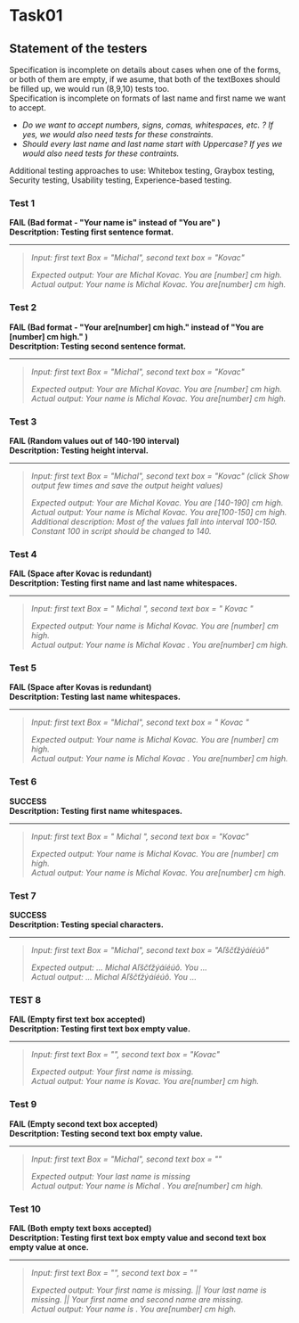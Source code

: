 # Task01 

## Statement of the testers  
Specification is incomplete on details about cases when one of the forms, or both of them are empty, if we asume, that both of the textBoxes should be filled up, we would run (8,9,10) tests too.  
Specification is incomplete on formats of last name and first name we want to accept.  
- *Do we want to accept numbers, signs, comas, whitespaces, etc. ? If yes, we would also need tests for these constraints.*  
- *Should every last name and last name start with Uppercase? If yes we would also need tests for these contraints.*  

Additional testing approaches to use: Whitebox testing, Graybox testing, Security testing, Usability testing, Experience-based testing.


### Test 1 

 **FAIL (Bad format - "Your name is" instead of "You are"  )**  
 **Descritption: Testing first sentence format.**  
 ***
 
 > *Input: first text Box = "Michal", second text box = "Kovac"*  
 > 
 > *Expected output: Your are Michal Kovac. You are [number] cm high.*  
 > *Actual output: Your name is Michal Kovac. You are[number] cm high.*  

### Test 2

**FAIL (Bad format - "Your are[number] cm high." instead of "You are [number] cm high."  )**  
**Descritption: Testing second sentence format.**
***

> *Input: first text Box = "Michal", second text box = "Kovac"*  
> 
> *Expected output: Your are Michal Kovac. You are [number] cm high.*  
> *Actual output: Your name is Michal Kovac. You are[number] cm high.*  

### Test 3
**FAIL (Random values out of 140-190 interval)**  
**Descritption: Testing height interval.**
***

> *Input: first text Box = "Michal", second text box = "Kovac" (click Show output few times and save the output height values)*  
> 
> *Expected output: Your are Michal Kovac. You are [140-190] cm high.*  
> *Actual output: Your name is Michal Kovac. You are[100-150] cm high.*  
> *Additional description: Most of the values fall into interval 100-150. Constant 100 in script should be changed to 140.*  

### Test 4
**FAIL (Space after Kovac is redundant)**  
**Descritption: Testing first name and last name whitespaces.**
***

> *Input: first text Box = "                 Michal               ", second text box = "            Kovac               "*  
> 
> *Expected output: Your name is Michal Kovac. You are [number] cm high.*  
> *Actual output: Your name is Michal Kovac . You are[number] cm high.*  

### Test 5
**FAIL (Space after Kovas is redundant)**  
**Descritption: Testing last name whitespaces.**
***

> *Input: first text Box = "Michal", second text box = "               Kovac               "*  
> 
> *Expected output: Your name is Michal Kovac. You are [number] cm high.*  
> *Actual output: Your name is Michal Kovac . You are[number] cm high.*  

### Test 6
**SUCCESS**  
**Descritption: Testing first name whitespaces.**
***

> *Input: first text Box = "               Michal               ", second text box = "Kovac"*  
> 
> *Expected output: Your name is Michal Kovac. You are [number] cm high.*  
> *Actual output: Your name is Michal Kovac. You are[number] cm high.*  

### Test 7

 **SUCCESS**  
 **Descritption: Testing special characters.**  
 ***
 
 > *Input: first text Box = "Michal", second text box = "Aľščťžýáíéúô"*  
 > 
 > *Expected output: ... Michal Aľščťžýáíéúô. You ...*  
 > *Actual output:   ... Michal Aľščťžýáíéúô. You ...*  
 
### TEST 8
**FAIL (Empty first text box accepted)**   
**Descritption: Testing first text box empty value.**
***

> *Input: first text Box = "", second text box = "Kovac"*  
> 
> *Expected output: Your first name is missing.*  
> *Actual output: Your name is Kovac. You are[number] cm high.*  
		       
### Test 9
**FAIL (Empty second text box accepted)**  
**Descritption: Testing second text box empty value.**
***

> *Input: first text Box = "Michal", second text box = ""*  
> 
> *Expected output: Your last name is missing*  
> *Actual output: Your name is Michal . You are[number] cm high.*  

### Test 10
**FAIL (Both empty text boxs accepted)**  
**Descritption: Testing first text box empty value and second text box empty value at once.**  
***

> *Input: first text Box = "", second text box = ""*  
> 
> *Expected output: Your first name is missing. || Your last name is missing. || Your first name and second name are missing.*  
> *Actual output: Your name is . You are[number] cm high.*  

